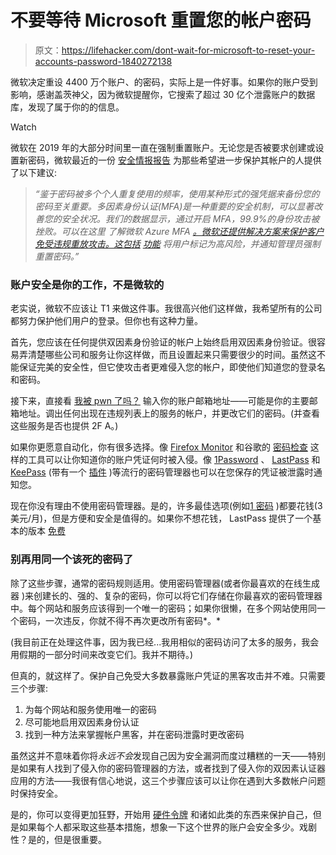 # 不要等待 Microsoft 重置您的帐户密码

> 原文：<https://lifehacker.com/dont-wait-for-microsoft-to-reset-your-accounts-password-1840272138>

微软决定重设 4400 万个账户、的密码，实际上是一件好事。如果你的账户受到影响，感谢盖茨神父，因为微软提醒你，它搜索了超过 30 亿个泄露账户的数据库，发现了属于你的的信息。

Watch

微软在 2019 年的大部分时间里一直在强制重置账户。无论您是否被要求创建或设置新密码，微软最近的一份 [安全情报报告](https://www.microsoft.com/securityinsights/Identity) 为那些希望进一步保护其帐户的人提供了以下建议:

> *“鉴于密码被多个个人重复使用的频率，使用某种形式的强凭据来备份您的密码至关重要。多因素身份认证(MFA)是一种重要的安全机制，可以显著改善您的安全状况。我们的数据显示，通过开启 MFA，99.9%的身份攻击被挫败。可以在这里* *了解微软 Azure MFA* [*。微软还提供解决方案来保护客户免受违规重放攻击。这包括*](https://docs.microsoft.com/en-us/azure/active-directory/authentication/concept-mfa-howitworks) [*功能*](https://docs.microsoft.com/en-us/azure/active-directory/identity-protection/overview) *将用户标记为高风险，并通知管理员强制重置密码。”*

### 账户安全是你的工作，不是微软的

老实说，微软不应该让 T1 来做这件事。我很高兴他们这样做，我希望所有的公司都努力保护他们用户的登录。但你也有这种力量。

首先，您应该在任何提供双因素身份验证的帐户上始终启用双因素身份验证。很容易弄清楚哪些公司和服务让你这样做，而且设置起来只需要很少的时间。虽然这不能保证完美的安全性，但它使攻击者更难侵入您的帐户，即使他们知道您的登录名和密码。

接下来，直接看 [我被 pwn 了吗？](https://haveibeenpwned.com/) 输入你的账户邮箱地址——可能是你的主要邮箱地址。调出任何出现在违规列表上的服务的帐户，并更改它们的密码。(并查看这些服务是否也提供 2F A。)

如果你更愿意自动化，你有很多选择。像 [Firefox Monitor](https://monitor.firefox.com/) 和谷歌的 [密码检查](https://passwords.google.com/) 这样的工具可以让你知道你的账户凭证何时被入侵。像 [1Password](https://1password.com/) 、 [LastPass](https://www.lastpass.com/) 和 [KeePass](https://keepass.info/) (带有一个 [插件](https://github.com/andrew-schofield/keepass2-haveibeenpwned) )等流行的密码管理器也可以在您保存的凭证被泄露时通知您。

现在你没有理由不使用密码管理器。是的，许多最佳选项(例如[1 密码](https://1password.com/) )都要花钱(3 美元/月)，但是方便和安全是值得的。如果你不想花钱， LastPass 提供了一个基本的版本 [免费](https://www.lastpass.com/pricing)

### 别再用同一个该死的密码了

除了这些步骤，通常的密码规则适用。使用密码管理器(或者你最喜欢的在线生成器 )来创建长的、强的、复杂的密码，你可以将它们存储在你最喜欢的密码管理器中。每个网站和服务应该得到一个唯一的密码；如果你很懒，在多个网站使用同一个密码，一次违反，你就不得不再次更改所有密码*。*

(我目前正在处理这件事，因为我已经...我用相似的密码访问了太多的服务，我会用假期的一部分时间来改变它们。我并不期待。)

但真的，就这样了。保护自己免受大多数暴露账户凭证的黑客攻击并不难。只需要三个步骤:

1.  为每个网站和服务使用唯一的密码
2.  尽可能地启用双因素身份认证
3.  找到一种方法来掌握帐户黑客，并在密码泄露时更改密码

虽然这并不意味着你将*永远不会*发现自己因为安全漏洞而度过糟糕的一天——特别是如果有人找到了侵入你的密码管理器的方法，或者找到了侵入你的双因素认证器应用的方法——我很有信心地说，这三个步骤应该可以让你在遇到大多数帐户问题时保持安全。

是的，你可以变得更加狂野，开始用 [硬件令牌](https://lifehacker.com/secure-your-accounts-and-passwords-with-a-hardware-toke-1830063430) 和诸如此类的东西来保护自己，但是如果每个人都采取这些基本措施，想象一下这个世界的账户会安全多少。戏剧性？是的，但是很重要。